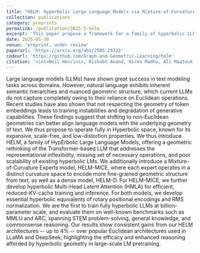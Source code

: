 ```yaml
---
title: "HELM: Hyperbolic Large Language Models via Mixture-of-Curvature Experts"
collection: publications
category: preprints
permalink: /publication/2025-5-helm
excerpt: 'This paper propose a framework for a family of hyperbolic LLMs, including a mixture-of-curvature experts module where each expert operates in a distinct curvature space, hyperbolic Multi-Head Latent Attention mechanism, and hyperbolic rotary positional encoding.'
date: 2025-05-30
venue: 'preprint, under review'
paperurl: 'https://arxiv.org/abs/2505.24722'
codeurl: 'https://github.com/Graph-and-Geometric-Learning/helm'
citation: '<ins>Neil He</ins>, Rishabh Anand, Hiren Madhu, Ali Maatouk, Smita Krishnaswamy, Leandros Tassiulas, Menglin Yang, and Rex Ying. &quot;HELM: Hyperbolic Large Language Models via Mixture-of-Curvature Experts.&quot; <i>arXiv preprint</i>. 2025.'
---
```


Large language models (LLMs) have shown great success in text modeling tasks across domains. However, natural language exhibits inherent semantic hierarchies and nuanced geometric structure, which current LLMs do not capture completely owing to their reliance on Euclidean operations. Recent studies have also shown that not respecting the geometry of token embeddings leads to training instabilities and degradation of generative capabilities. These findings suggest that shifting to non-Euclidean geometries can better align language models with the underlying geometry of text. We thus propose to operate fully in Hyperbolic space, known for its expansive, scale-free, and low-distortion properties. We thus introduce HELM, a family of HypErbolic Large Language Models, offering a geometric rethinking of the Transformer-based LLM that addresses the representational inflexibility, missing set of necessary operations, and poor scalability of existing hyperbolic LMs. We additionally introduce a Mixture-of-Curvature Experts model, HELM-MICE, where each expert operates in a distinct curvature space to encode more fine-grained geometric structure from text, as well as a dense model, HELM-D. For HELM-MICE, we further develop hyperbolic Multi-Head Latent Attention (HMLA) for efficient, reduced-KV-cache training and inference. For both models, we develop essential hyperbolic equivalents of rotary positional encodings and RMS normalization. We are the first to train fully hyperbolic LLMs at billion-parameter scale, and evaluate them on well-known benchmarks such as MMLU and ARC, spanning STEM problem-solving, general knowledge, and commonsense reasoning. Our results show consistent gains from our HELM architectures -- up to 4% -- over popular Euclidean architectures used in LLaMA and DeepSeek, highlighting the efficacy and enhanced reasoning afforded by hyperbolic geometry in large-scale LM pretraining.